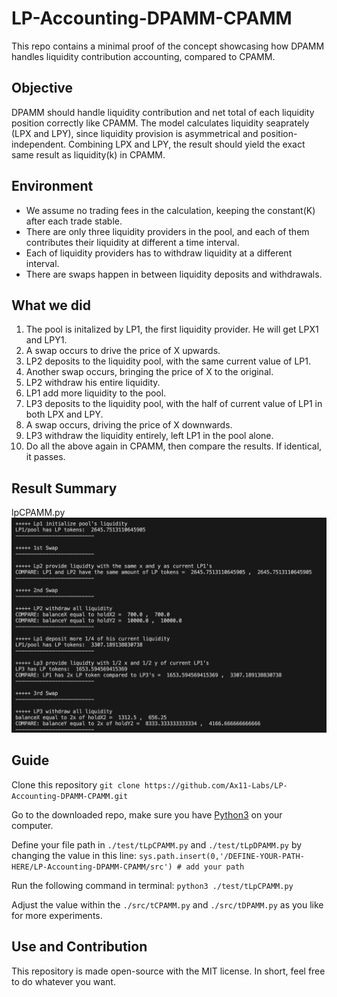 # LP-Accounting-DPAMM-CPAMM

This repo contains a minimal proof of the concept showcasing how DPAMM handles liquidity contribution accounting, compared to CPAMM.

## Objective

DPAMM should handle liquidity contribution and net total of each liquidity position correctly like CPAMM. The model calculates liquidity seaprately (LPX and LPY), since liquidity provision is asymmetrical and position-independent. Combining LPX and LPY, the result should yield the exact same result as liquidity(k) in CPAMM.

## Environment

- We assume no trading fees in the calculation, keeping the constant(K) after each trade stable.
- There are only three liquidity providers in the pool, and each of them contributes their liquidity at different a time interval.
- Each of liquidity providers has to withdraw liquidity at a different interval.
- There are swaps happen in between liquidity deposits and withdrawals.

## What we did

1. The pool is initalized by LP1, the first liquidity provider. He will get LPX1 and LPY1.
2. A swap occurs to drive the price of X upwards.
3. LP2 deposits to the liquidity pool, with the same current value of LP1.
4. Another swap occurs, bringing the price of X to the original.
5. LP2 withdraw his entire liquidity.
6. LP1 add more liquidity to the pool.
7. LP3 deposits to the liquidity pool, with the half of current value of LP1 in both LPX and LPY.
8. A swap occurs, driving the price of X downwards.
9. LP3 withdraw the liquidity entirely, left LP1 in the pool alone.
10. Do all the above again in CPAMM, then compare the results. If identical, it passes.

## Result Summary

lpCPAMM.py
![result](cpammResult.png)

## Guide

Clone this repository
`git clone https://github.com/Ax11-Labs/LP-Accounting-DPAMM-CPAMM.git`

Go to the downloaded repo, make sure you have [Python3](https://www.python.org/downloads/) on your computer.

Define your file path in `./test/tLpCPAMM.py` and `./test/tLpDPAMM.py` by changing the value in this line: `sys.path.insert(0,'/DEFINE-YOUR-PATH-HERE/LP-Accounting-DPAMM-CPAMM/src') # add your path`

Run the following command in terminal:
`python3 ./test/tLpCPAMM.py`

Adjust the value within the `./src/tCPAMM.py` and `./src/tDPAMM.py` as you like for more experiments.

## Use and Contribution

This repository is made open-source with the MIT license. In short, feel free to do whatever you want.
